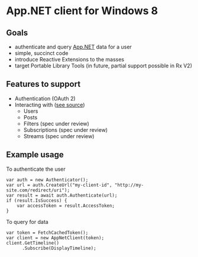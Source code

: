 App.NET client for Windows 8
==============

## Goals

 - authenticate and query [App.NET](https://alpha.app.net/) data for a user
 - simple, succinct code
 - introduce Reactive Extensions to the masses
 - target Portable Library Tools (in future, partial support possible in Rx V2)

## Features to support

 - Authentication (OAuth 2)
 - Interacting with ([see source](https://github.com/appdotnet/api-spec/tree/master/resources))
    - Users
    - Posts
    - Filters (spec under review)
    - Subscriptions (spec under review)
    - Streams (spec under review)

## Example usage

To authenticate the user

    var auth = new Authenticator();
    var url = auth.CreateUrl("my-client-id", "http://my-site.com/redirect/uri");
    var result = await auth.Authenticate(url);
    if (result.IsSuccess) {
        var accessToken = result.AccessToken;
    }

To query for data

    var token = FetchCachedToken();
    var client = new AppNetClient(token);
    client.GetTimeline()
    	  .Subscribe(DisplayTimeline);
